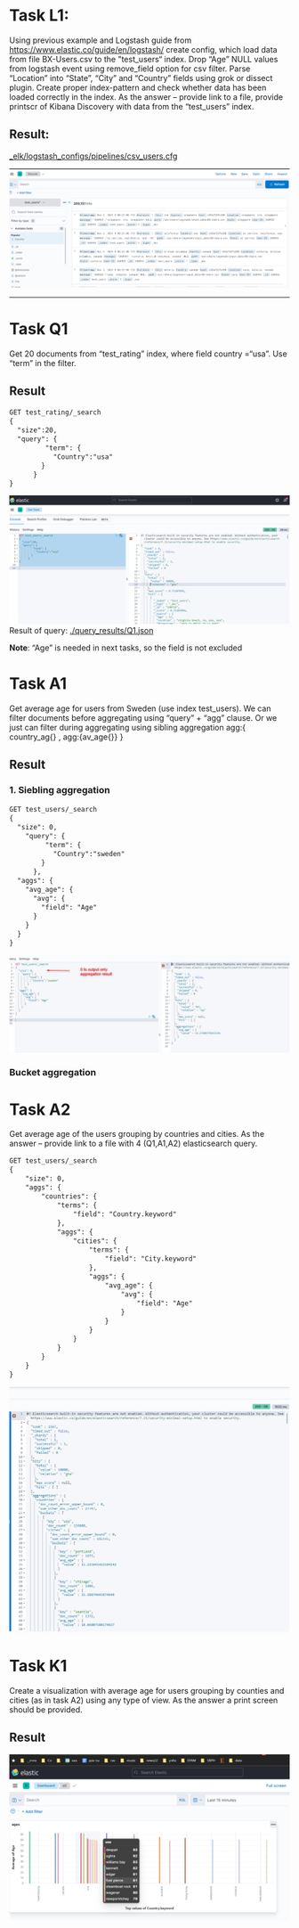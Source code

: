 # Task L1:
Using previous example and Logstash guide from https://www.elastic.co/guide/en/logstash/ create config, which load data from file BX-Users.csv to the "test_users“ index. Drop “Age” NULL values from logstash event using remove_field option for csv filter. Parse “Location” into “State”, “City” and “Country” fields using grok or dissect plugin. 
Create proper index-pattern and check whether data has been loaded correctly in the index.
As the answer – provide link to a file, provide printscr of Kibana Discovery with data from the “test_users” index.

## Result:

[_elk/logstash_configs/pipelines/csv_users.cfg](_elk/logstash_configs/pipelines/csv_users.cfg)

![L1](./screenshots/Task_L1.png)

___

# Task Q1
Get 20 documents from “test_rating” index, where field country =“usa”. Use “term” in the filter.

## Result

``` 
GET test_rating/_search
{  
  "size":20,
  "query": {
         "term": {
           "Country":"usa"
        }
      }
}
```
![Q1](./screenshots/Task_Q1.png)
Result of query: [./query_results/Q1.json](./query_results/Q1.json)

__Note__: “Age” is needed in next tasks, so the field is not excluded


# Task A1
Get average age for users from Sweden (use index test_users). We can filter documents before aggregating using “query” + “agg” clause. Or we just can filter during aggregating using sibling aggregation 
agg:{ 
   country_ag{}
, agg:{av_age{}}
} 



## Result
### 1.  Siebling aggregation

```
GET test_users/_search
{
  "size": 0,
    "query": {
         "term": {
           "Country":"sweden"
        }
      },
  "aggs": {
    "avg_age": {
      "avg": {
        "field": "Age"
      }
    }
  }
}
```
![A1](./screenshots/Task_A1.png)

### Bucket aggregation 


# Task A2
Get average age of the users grouping by countries and cities.
As the answer – provide link to a file with  4 (Q1,A1,A2) elasticsearch query.

```
GET test_users/_search
{
    "size": 0,
    "aggs": {
        "countries": {
            "terms": {
                "field": "Country.keyword"
            },
            "aggs": {
                "cities": {
                    "terms": {
                        "field": "City.keyword"
                    },
                    "aggs": {
                        "avg_age": {
                            "avg": {
                                "field": "Age"
                            }
                        }
                    }
                }
            }
        }
    }
}
```
![A2](./screenshots/Task_A2.png)


# Task K1
Create a visualization with average age for users grouping by counties and cities (as in task A2) using any type of view.
As the answer a print screen should be provided.

## Result

 
![K1](./screenshots/Task_K1-ages_by_country_and_city.png)
